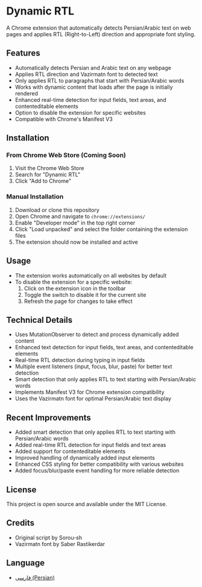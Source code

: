 # Dynamic RTL

A Chrome extension that automatically detects Persian/Arabic text on web pages and applies RTL (Right-to-Left) direction and appropriate font styling.

## Features

- Automatically detects Persian and Arabic text on any webpage
- Applies RTL direction and Vazirmatn font to detected text
- Only applies RTL to paragraphs that start with Persian/Arabic words
- Works with dynamic content that loads after the page is initially rendered
- Enhanced real-time detection for input fields, text areas, and contenteditable elements
- Option to disable the extension for specific websites
- Compatible with Chrome's Manifest V3

## Installation

### From Chrome Web Store (Coming Soon)

1. Visit the Chrome Web Store
2. Search for "Dynamic RTL"
3. Click "Add to Chrome"

### Manual Installation

1. Download or clone this repository
2. Open Chrome and navigate to `chrome://extensions/`
3. Enable "Developer mode" in the top right corner
4. Click "Load unpacked" and select the folder containing the extension files
5. The extension should now be installed and active

## Usage

- The extension works automatically on all websites by default
- To disable the extension for a specific website:
  1. Click on the extension icon in the toolbar
  2. Toggle the switch to disable it for the current site
  3. Refresh the page for changes to take effect

## Technical Details

- Uses MutationObserver to detect and process dynamically added content
- Enhanced text detection for input fields, text areas, and contenteditable elements
- Real-time RTL detection during typing in input fields
- Multiple event listeners (input, focus, blur, paste) for better text detection
- Smart detection that only applies RTL to text starting with Persian/Arabic words
- Implements Manifest V3 for Chrome extension compatibility
- Uses the Vazirmatn font for optimal Persian/Arabic text display

## Recent Improvements

- Added smart detection that only applies RTL to text starting with Persian/Arabic words
- Added real-time RTL detection for input fields and text areas
- Added support for contenteditable elements
- Improved handling of dynamically added input elements
- Enhanced CSS styling for better compatibility with various websites
- Added focus/blur/paste event handling for more reliable detection

## License

This project is open source and available under the MIT License.

## Credits

- Original script by Sorou-sh
- Vazirmatn font by Saber Rastikerdar

## Language

- [فارسی (Persian)](README.fa.md) 